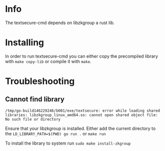# Info
The textsecure-cmd depends on libzkgroup a rust lib.

# Installing
In order to run textsecure-cmd you can either copy the precompiled library with `make copy-lib` or compile it with `make`.

# Troubleshooting

## Cannot find library

```
/tmp/go-build146229246/b001/exe/textsecure: error while loading shared libraries: libzkgroup_linux_amd64.so: cannot open shared object file: No such file or directory
```

Ensure that your libzkgroup is installed. Either add the current directory to the `LD_LIBRARY_PATH=$(PWD) go run .`  or `make run`

To install the library to system run `sudo make install-zkgroup`

